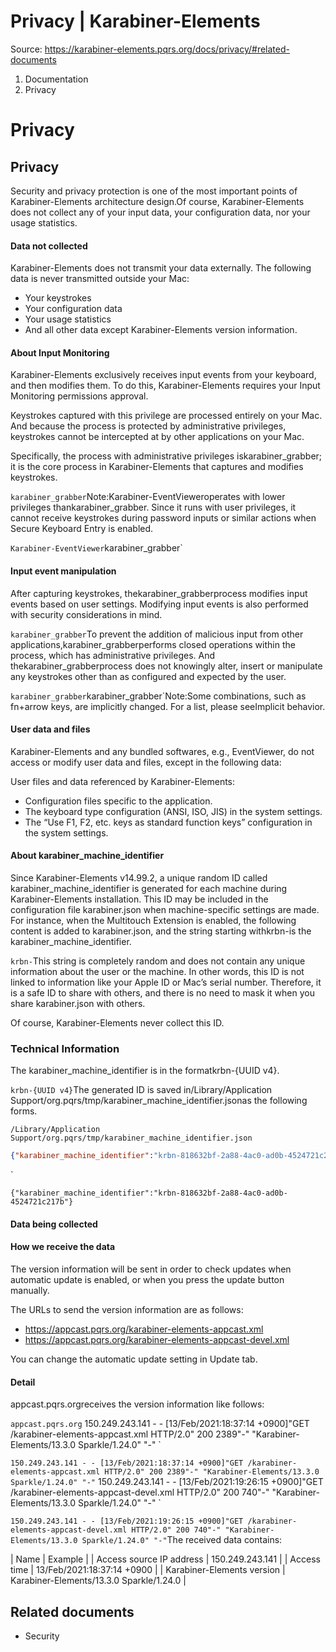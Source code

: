 # Privacy | Karabiner-Elements

Source: https://karabiner-elements.pqrs.org/docs/privacy/#related-documents

1. Documentation
1. Privacy

# Privacy

## Privacy

Security and privacy protection is one of the most important points of Karabiner-Elements architecture design.Of course, Karabiner-Elements does not collect any of your input data, your configuration data, nor your usage statistics.

#### Data not collected

Karabiner-Elements does not transmit your data externally. The following data is never transmitted outside your Mac:

- Your keystrokes
- Your configuration data
- Your usage statistics
- And all other data except Karabiner-Elements version information.

#### About Input Monitoring

Karabiner-Elements exclusively receives input events from your keyboard, and then modifies them.
To do this, Karabiner-Elements requires your Input Monitoring permissions approval.

Keystrokes captured with this privilege are processed entirely on your Mac.
And because the process is protected by administrative privileges, keystrokes cannot be intercepted at by other applications on your Mac.

Specifically, the process with administrative privileges iskarabiner_grabber; it is the core process in Karabiner-Elements that captures and modifies keystrokes.

`karabiner_grabber`Note:Karabiner-EventVieweroperates with lower privileges thankarabiner_grabber.
Since it runs with user privileges, it cannot receive keystrokes during password inputs or similar actions when Secure Keyboard Entry is enabled.

`Karabiner-EventViewer`karabiner_grabber`
#### Input event manipulation

After capturing keystrokes, thekarabiner_grabberprocess modifies input events based on user settings.
Modifying input events is also performed with security considerations in mind.

`karabiner_grabber`To prevent the addition of malicious input from other applications,karabiner_grabberperforms closed operations within the process, which has administrative privileges.
And thekarabiner_grabberprocess does not knowingly alter, insert or manipulate any keystrokes other than as configured and expected by the user.

`karabiner_grabber`karabiner_grabber`Note:Some combinations, such as fn+arrow keys, are implicitly changed. For a list, please seeImplicit behavior.

#### User data and files

Karabiner-Elements and any bundled softwares, e.g., EventViewer, do not access or modify user data and files, except in the following data:

User files and data referenced by Karabiner-Elements:

- Configuration files specific to the application.
- The keyboard type configuration (ANSI, ISO, JIS) in the system settings.
- The “Use F1, F2, etc. keys as standard function keys” configuration in the system settings.

#### About karabiner_machine_identifier

Since Karabiner-Elements v14.99.2, a unique random ID called karabiner_machine_identifier is generated for each machine during Karabiner-Elements installation.
This ID may be included in the configuration file karabiner.json when machine-specific settings are made.
For instance, when the Multitouch Extension is enabled, the following content is added to karabiner.json, and the string starting withkrbn-is the karabiner_machine_identifier.

`krbn-`This string is completely random and does not contain any unique information about the user or the machine.
In other words, this ID is not linked to information like your Apple ID or Mac’s serial number.
Therefore, it is a safe ID to share with others, and there is no need to mask it when you share karabiner.json with others.

Of course, Karabiner-Elements never collect this ID.

### Technical Information

The karabiner_machine_identifier is in the formatkrbn-{UUID v4}.

`krbn-{UUID v4}`The generated ID is saved in/Library/Application Support/org.pqrs/tmp/karabiner_machine_identifier.jsonas the following forms.

`/Library/Application Support/org.pqrs/tmp/karabiner_machine_identifier.json`

```json
{"karabiner_machine_identifier":"krbn-818632bf-2a88-4ac0-ad0b-4524721c217b"}
```

`

`{"karabiner_machine_identifier":"krbn-818632bf-2a88-4ac0-ad0b-4524721c217b"}`
#### Data being collected

#### How we receive the data

The version information will be sent in order to check updates when automatic update is enabled, or when you press the update button manually.

The URLs to send the version information are as follows:

- https://appcast.pqrs.org/karabiner-elements-appcast.xml
- https://appcast.pqrs.org/karabiner-elements-appcast-devel.xml

You can change the automatic update setting in Update tab.

#### Detail

appcast.pqrs.orgreceives the version information like follows:

`appcast.pqrs.org`
150.249.243.141 - - [13/Feb/2021:18:37:14 +0900]"GET /karabiner-elements-appcast.xml HTTP/2.0" 200 2389"-" "Karabiner-Elements/13.3.0 Sparkle/1.24.0" "-"
`

`150.249.243.141 - - [13/Feb/2021:18:37:14 +0900]"GET /karabiner-elements-appcast.xml HTTP/2.0" 200 2389"-" "Karabiner-Elements/13.3.0 Sparkle/1.24.0" "-"`
150.249.243.141 - - [13/Feb/2021:19:26:15 +0900]"GET /karabiner-elements-appcast-devel.xml HTTP/2.0" 200 740"-" "Karabiner-Elements/13.3.0 Sparkle/1.24.0" "-"
`

`150.249.243.141 - - [13/Feb/2021:19:26:15 +0900]"GET /karabiner-elements-appcast-devel.xml HTTP/2.0" 200 740"-" "Karabiner-Elements/13.3.0 Sparkle/1.24.0" "-"`The received data contains:


| Name | Example |
| Access source IP address | 150.249.243.141 |
| Access time | 13/Feb/2021:18:37:14 +0900 |
| Karabiner-Elements version | Karabiner-Elements/13.3.0 Sparkle/1.24.0 |

## Related documents

- Security

